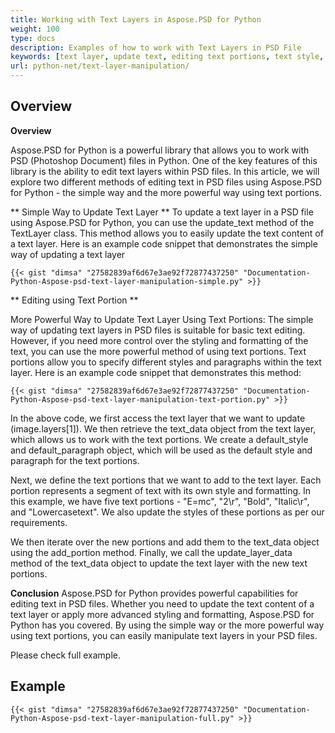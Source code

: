 ```yaml
---
title: Working with Text Layers in Aspose.PSD for Python
weight: 100
type: docs
description: Examples of how to work with Text Layers in PSD File
keywords: [text layer, update text, editing text portions, text style, text paragraph, psd api, python, code sample]
url: python-net/text-layer-manipulation/
---
```


## **Overview**

**Overview**

Aspose.PSD for Python is a powerful library that allows you to work with PSD (Photoshop Document) files in Python. One of the key features of this library is the ability to edit text layers within PSD files. In this article, we will explore two different methods of editing text in PSD files using Aspose.PSD for Python - the simple way and the more powerful way using text portions.

** Simple Way to Update Text Layer **
To update a text layer in a PSD file using Aspose.PSD for Python, you can use the update_text method of the TextLayer class. This method allows you to easily update the text content of a text layer. Here is an example code snippet that demonstrates the simple way of updating a text layer

	{{< gist "dimsa" "27582839af6d67e3ae92f72877437250" "Documentation-Python-Aspose-psd-text-layer-manipulation-simple.py" >}}

** Editing using Text Portion **

More Powerful Way to Update Text Layer Using Text Portions: The simple way of updating text layers in PSD files is suitable for basic text editing. However, if you need more control over the styling and formatting of the text, you can use the more powerful method of using text portions. Text portions allow you to specify different styles and paragraphs within the text layer. Here is an example code snippet that demonstrates this method:

	{{< gist "dimsa" "27582839af6d67e3ae92f72877437250" "Documentation-Python-Aspose-psd-text-layer-manipulation-text-portion.py" >}}

In the above code, we first access the text layer that we want to update (image.layers[1]). We then retrieve the text_data object from the text layer, which allows us to work with the text portions. We create a default_style and default_paragraph object, which will be used as the default style and paragraph for the text portions.

Next, we define the text portions that we want to add to the text layer. Each portion represents a segment of text with its own style and formatting. In this example, we have five text portions - "E=mc", "2\r", "Bold", "Italic\r", and "Lowercasetext". We also update the styles of these portions as per our requirements.

We then iterate over the new portions and add them to the text_data object using the add_portion method. Finally, we call the update_layer_data method of the text_data object to update the text layer with the new text portions.

**Conclusion**
Aspose.PSD for Python provides powerful capabilities for editing text in PSD files. Whether you need to update the text content of a text layer or apply more advanced styling and formatting, Aspose.PSD for Python has you covered. By using the simple way or the more powerful way using text portions, you can easily manipulate text layers in your PSD files.

Please check full example.

## **Example**
	{{< gist "dimsa" "27582839af6d67e3ae92f72877437250" "Documentation-Python-Aspose-psd-text-layer-manipulation-full.py" >}}